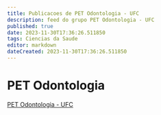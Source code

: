 ```yaml
---
title: Publicacoes de PET Odontologia - UFC
description: feed do grupo PET Odontologia - UFC
published: true
date: 2023-11-30T17:36:26.511850
tags: Ciencias da Saude
editor: markdown
dateCreated: 2023-11-30T17:36:26.511850
---
```


# PET Odontologia
[PET Odontologia - UFC](/grupo/164PETOdontologiaUFC.md)